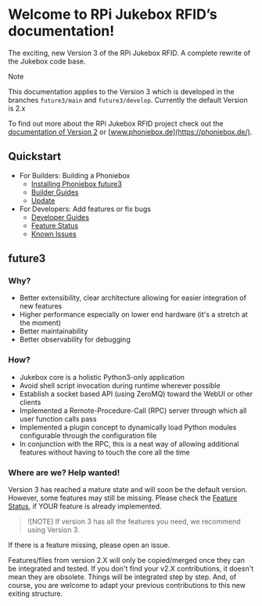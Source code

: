 # Welcome to RPi Jukebox RFID’s documentation!

The exciting, new Version 3 of the RPi Jukebox RFID. A complete rewrite of the Jukebox code base.

> [!NOTE]
> This documentation applies to the Version 3 which is developed in the branches `future3/main` and `future3/develop`. Currently the default Version is 2.x

To find out more about the RPi Jukebox RFID
project check out the [documentation of Version 2](https://github.com/MiczFlor/RPi-Jukebox-RFID) or [www.phoniebox.de](https://phoniebox.de/).

## Quickstart

* For Builders: Building a Phoniebox
  * [Installing Phoniebox future3](./builders/installation.md)
  * [Builder Guides](./builders/README.md)
  * [Update](./builders/update.md)
* For Developers: Add features or fix bugs
  * [Developer Guides](./developers/README.md)
  * [Feature Status](./developers/status.md)
  * [Known Issues](./developers/known-issues.md)

## future3

### Why?

* Better extensibility, clear architecture allowing for easier integration of new features
* Higher performance especially on lower end hardware (it's a stretch at the moment)
* Better maintainability
* Better observability for debugging

### How?

* Jukebox core is a holistic Python3-only application
* Avoid shell script invocation during runtime wherever possible
* Establish a socket based API (using ZeroMQ) toward the WebUI or other clients
* Implemented a Remote-Procedure-Call (RPC) server through which all user function calls pass
* Implemented a plugin concept to dynamically load Python modules configurable through the configuration file
* In conjunction with the RPC, this is a neat way of allowing additional features without having to touch the core all the time

### Where are we? Help wanted!

Version 3 has reached a mature state and will soon be the default version.
However, some features may still be missing. Please check the [Feature Status](./developers/status.md), if YOUR feature is already implemented.

> ![NOTE] If version 3 has all the features you need, we recommend using Version 3.

If there is a feature missing, please open an issue.

Features/files from version 2.X will only be copied/merged once they can be integrated and tested.
If you don't find your v2.X contributions, it doesn't mean they are obsolete. Things will be integrated step by step.
And, of course, you are welcome to adapt your previous contributions to this new exiting structure.
